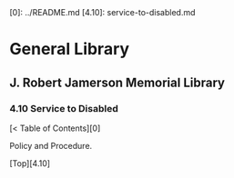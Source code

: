 <head>
	<link rel="stylesheet" type="text/css" href="../main.css">
</head>
[0]: ../README.md
[4.10]: service-to-disabled.md

# General Library
## J. Robert Jamerson Memorial Library
### 4.10 Service to Disabled
[< Table of Contents][0]

Policy and Procedure.

[Top][4.10]